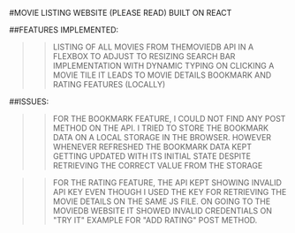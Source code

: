 #MOVIE LISTING WEBSITE (PLEASE READ)
BUILT ON REACT

##FEATURES IMPLEMENTED:
>>LISTING OF ALL MOVIES FROM THEMOVIEDB API IN A FLEXBOX TO ADJUST TO RESIZING
>>SEARCH BAR IMPLEMENTATION WITH DYNAMIC TYPING
>>ON CLICKING A MOVIE TILE IT LEADS TO MOVIE DETAILS
>>BOOKMARK AND RATING FEATURES (LOCALLY)

##ISSUES:
>>FOR THE BOOKMARK FEATURE, I COULD NOT FIND ANY POST METHOD ON THE API.
  I TRIED TO STORE THE BOOKMARK DATA ON A LOCAL STORAGE IN THE BROWSER.
  HOWEVER WHENEVER REFRESHED THE BOOKMARK DATA KEPT GETTING UPDATED WITH ITS INITIAL STATE DESPITE RETRIEVING THE CORRECT VALUE FROM THE STORAGE

>>FOR THE RATING FEATURE, THE API KEPT SHOWING INVALID API KEY EVEN THOUGH I USED THE KEY FOR RETRIEVING THE MOVIE DETAILS ON THE SAME JS FILE.
  ON GOING TO THE MOVIEDB WEBSITE IT SHOWED INVALID CREDENTIALS ON "TRY IT" EXAMPLE FOR "ADD RATING" POST METHOD.

